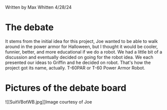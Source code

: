 Written by Max Whitten 4/28/24
# The debate
It stems from the initial idea for this project, Joe wanted to be able to walk around in the power armor for Halloween, but I thought it would be cooler, funnier, better, and more educational if we do a robot. We had a little bit of a discussion and eventually decided on going for the robot idea. We each presented our ideas to Griffin and he decided on robot. That's how the project got its name, actually. T-60PAR or T-60 Power Armor Robot.

# Pictures of the debate board
![[SuitVBotWB.jpg]]Image courtesy of Joe